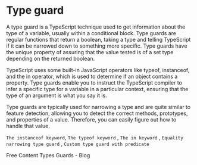 # Type guard
A type guard is a TypeScript technique used to get information about the type of a variable, usually within a conditional block. Type guards are regular functions that return a boolean, taking a type and telling TypeScript if it can be narrowed down to something more specific. Type guards have the unique property of assuring that the value tested is of a set type depending on the returned boolean.

TypeScript uses some built-in JavaScript operators like typeof, instanceof, and the in operator, which is used to determine if an object contains a property. Type guards enable you to instruct the TypeScript compiler to infer a specific type for a variable in a particular context, ensuring that the type of an argument is what you say it is.

Type guards are typically used for narrowing a type and are quite similar to feature detection, allowing you to detect the correct methods, prototypes, and properties of a value. Therefore, you can easily figure out how to handle that value.

`The instanceof keyword`, `The typeof keyword` , `The in keyword` , `Equality narrowing type guard` , `Custom type guard with predicate`

<ResourceGroupTitle>Free Content</ResourceGroupTitle>
<BadgeLink badgeText='Read' colorScheme='yellow' href='https://blog.logrocket.com/how-to-use-type-guards-typescript/'>Types Guards - Blog</BadgeLink>
